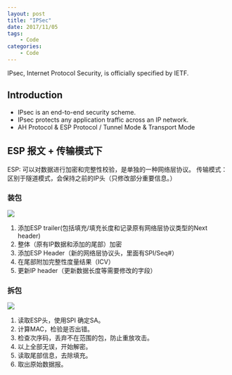```yaml
---
layout: post
title: "IPSec"
date: 2017/11/05
tags:
    - Code
categories:
    - Code
---
```


IPsec, Internet Protocol Security, is officially specified by IETF.

## Introduction

+ IPsec is an end-to-end security scheme.
+ IPsec protects any application traffic across an IP network.
+ AH Protocol & ESP Protocol / Tunnel Mode & Transport Mode

## ESP 报文 + 传输模式下

ESP: 可以对数据进行加密和完整性校验，是单独的一种网络层协议。
传输模式：区别于隧道模式，会保持之前的IP头（只修改部分重要信息。）

### 装包

![](/img/markdown/IPSec/1.png)

1. 添加ESP trailer(包括填充/填充长度和记录原有网络层协议类型的Next header)
2. 整体（原有IP数据和添加的尾部）加密
3. 添加ESP Header（新的网络层协议头，里面有SPI/Seq#）
4. 在尾部附加完整性度量结果（ICV）
5. 更新IP header（更新数据长度等需要修改的字段）

### 拆包

![](/img/markdown/IPSec/2.png)


1. 读取ESP头，使用SPI 确定SA。
2. 计算MAC，检验是否出错。
3. 检查次序码，丢弃不在范围的包，防止重放攻击。
4. 以上全部无误，开始解密。
5. 读取尾部信息，去除填充。
6. 取出原始数据报。
